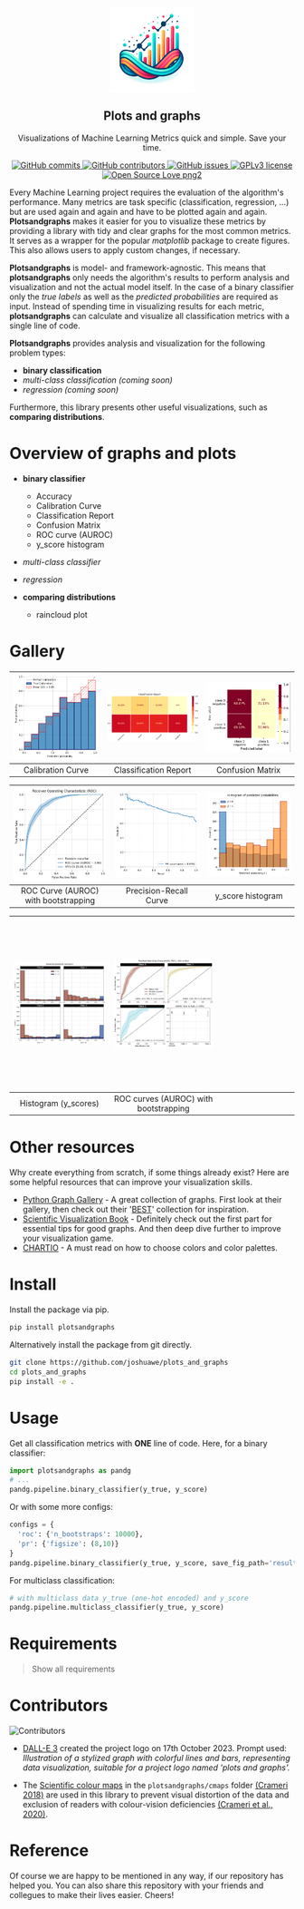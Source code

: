 <p align="center">
 <img width="150px" src="https://github.com/joshuawe/plots_and_graphs/blob/main/images/logo_plots_and_graphs.png?raw=true" align="center" alt="Plots and Graphs" />
 <h2 align="center">Plots and graphs</h2>
 <p align="center">Visualizations of Machine Learning Metrics quick and simple. Save your time.</p>
</p>

<p align="center">
  <a href="https://GitHub.com/joshuawe/plots_and_graphs/commits">
    <img src="https://badgen.net/github/commits/joshuawe/plots_and_graphs" alt="GitHub commits">
  </a>
  <a href="https://GitHub.com/Naereen/badges/graphs/contributors/">
    <img src="https://img.shields.io/github/contributors/joshuawe/plots_and_graphs.svg" alt="GitHub contributors">
  </a>
  <a href="https://GitHub.com/joshuawe/plots_and_graphs/issues/">
    <img src="https://badgen.net/github/issues/joshuawe/plots_and_graphs/" alt="GitHub issues">
  </a>
  <a href="https://github.com/joshuawe/plots_and_graphs/blob/main/LICENSE">
    <img src="https://img.shields.io/badge/License-GPLv3-blue.svg" alt="GPLv3 license">
  </a>
  <a href="https://github.com/ellerbrock/open-source-badges/">
    <img src="https://badges.frapsoft.com/os/v2/open-source.png?v=103" alt="Open Source Love png2">
  </a>
</p>


Every Machine Learning project requires the evaluation of the algorithm's performance. Many metrics are task specific (classification, regression, ...) but are used again and again and have to be plotted again and again. **Plotsandgraphs** makes it easier for you to visualize these metrics by providing a library with tidy and clear graphs for the most common metrics. It serves as a wrapper for the popular *matplotlib* package to create figures. This also allows users to apply custom changes, if necessary. 

**Plotsandgraphs** is model- and framework-agnostic. This means that **plotsandgraphs** only needs the algorithm's results to perform analysis and visualization and not the actual model itself. In the case of a binary classifier only the *true labels* as well as the *predicted probabilities* are required as input. Instead of spending time in visualizing results for each metric, **plotsandgraphs** can calculate and visualize all classification metrics with a single line of code. 

**Plotsandgraphs** provides analysis and visualization for the following problem types:
- **binary classification**
- *multi-class classification (coming soon)*
- *regression (coming soon)*

Furthermore, this library presents other useful visualizations, such as **comparing distributions**.


# Overview of graphs and plots

- **binary classifier**
    - Accuracy
    - Calibration Curve
    - Classification Report
    - Confusion Matrix
    - ROC curve (AUROC)
    - y_score histogram

- *multi-class classifier*

- *regression*


- **comparing distributions**
    - raincloud plot

# Gallery

| <img src="https://github.com/joshuawe/plots_and_graphs/blob/main/images/calibration_plot.png?raw=true" width="300" alt="Your Image"> | <img src="https://github.com/joshuawe/plots_and_graphs/blob/main/images/classification_report.png?raw=true" width="300" alt="Your Image"> | <img src="https://github.com/joshuawe/plots_and_graphs/blob/main/images/confusion_matrix.png?raw=true" width="300" alt="Your Image"> |
|:--------------------------------------------------:|:----------------------------------------------------------:|:-------------------------------------------------:|
|                    Calibration Curve               |                  Classification Report                     |                 Confusion Matrix                 |

| <img src="https://github.com/joshuawe/plots_and_graphs/blob/main/images/roc_curve_bootstrap.png?raw=true" width="300" alt="Your Image">        | <img src="https://github.com/joshuawe/plots_and_graphs/blob/main/images/pr_curve.png?raw=true" width="300" alt="Your Image">        | <img src="https://github.com/joshuawe/plots_and_graphs/blob/main/images/y_prob_histogram.png?raw=true" width="300" alt="Your Image">  |
|:--------------------------------------------------:|:----------------------------------------------------------:|:-------------------------------------------------:|
|                    ROC Curve (AUROC) with bootstrapping             |                 Precision-Recall Curve                          |                  y_score histogram                                 |


| <img src="https://github.com/joshuawe/plots_and_graphs/blob/main/images/multiclass/histogram_4_classes.png?raw=true" width="300" alt="Your Image">        |  <img src="https://github.com/joshuawe/plots_and_graphs/blob/main/images/multiclass/roc_curves_multiclass.png?raw=true" width="300" alt=""> | <img src="data:image/gif;base64,R0lGODlhAQABAIAAAAAAAP///yH5BAEAAAAALAAAAAABAAEAAAIBRAA7" width="300" height="300" alt=""> |
|:--------------------------------------------------:|:-------------------------------------------------:| :-------------------------------------------------:|
|                    Histogram (y_scores)              |    ROC curves (AUROC) with bootstrapping                                            | |



# Other resources

Why create everything from scratch, if some things already exist? Here are some helpful resources that can improve your visualization skills.

+ [Python Graph Gallery](https://python-graph-gallery.com) - A great collection of graphs. First look at their gallery, then check out their '[BEST](https://python-graph-gallery.com/best-python-chart-examples/)' collection for inspiration.
+ [Scientific Visualization Book](https://github.com/rougier/scientific-visualization-book) - Definitely check out the first part for essential tips for good graphs. And then deep dive further to improve your visualization game.
+ [CHARTIO](https://chartio.com/learn/charts/how-to-choose-colors-data-visualization/) - A must read on how to choose colors and color palettes.


# Install

Install the package via pip.
```bash
pip install plotsandgraphs
```

Alternatively install the package from git directly.
```bash
git clone https://github.com/joshuawe/plots_and_graphs
cd plots_and_graphs
pip install -e .
```

# Usage

Get all classification metrics with **ONE** line of code. Here, for a binary classifier:

```python
import plotsandgraphs as pandg
# ...
pandg.pipeline.binary_classifier(y_true, y_score)
```

Or with some more configs:
```Python
configs = {
  'roc': {'n_bootstraps': 10000},
  'pr': {'figsize': (8,10)}
}
pandg.pipeline.binary_classifier(y_true, y_score, save_fig_path='results/metrics', file_type='png', plot_kwargs=configs)
```

For multiclass classification:

```Python
# with multiclass data y_true (one-hot encoded) and y_score
pandg.pipeline.multiclass_classifier(y_true, y_score)
```

# Requirements
> Show all requirements


# Contributors

![Contributors](https://contrib.rocks/image?repo=joshuawe/plots_and_graphs)

+ [DALL-E 3](https://openai.com/dall-e-3) created the project logo on 17th October 2023. Prompt used: *Illustration of a stylized graph with colorful lines and bars, representing data visualization, suitable for a project logo named 'plots and graphs'.*

+ The [Scientific colour maps](https://www.fabiocrameri.ch/colourmaps/) in the `plotsandgraphs/cmaps` folder [(Crameri 2018)](https://doi.org/10.5281/zenodo.1243862) are used in this library to prevent visual distortion of the data and exclusion of readers with colour-vision deficiencies [(Crameri et al., 2020)](https://www.nature.com/articles/s41467-020-19160-7).


# Reference

Of course we are happy to be mentioned in any way, if our repository has helped you.
You can also share this repository with your friends and collegues to make their lives easier. Cheers!

